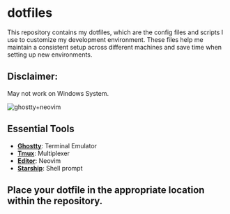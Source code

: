 # dotfiles
This repository contains my dotfiles, which are the config files and scripts I use to customize my development environment. These files help me maintain a consistent setup across different machines and save time when setting up new environments.

## Disclaimer: 
May not work on Windows System.

![ghostty+neovim](https://github.com/user-attachments/assets/6f442453-2f73-444c-b6bf-011381ea8bfd)

## Essential Tools
- **[Ghostty](https://ghostty.org/)**: Terminal Emulator
- **[Tmux](https://github.com/tmux/tmux/wiki)**: Multiplexer
- **[Editor](https://neovim.io/)**: Neovim
- **[Starship](https://starship.rs/)**: Shell prompt

## **Place your dotfile in the appropriate location within the repository.**

